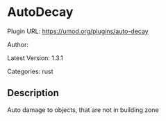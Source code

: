 # AutoDecay

Plugin URL: https://umod.org/plugins/auto-decay

Author: 

Latest Version: 1.3.1

Categories: rust

## Description

Auto damage to objects, that are not in building zone
